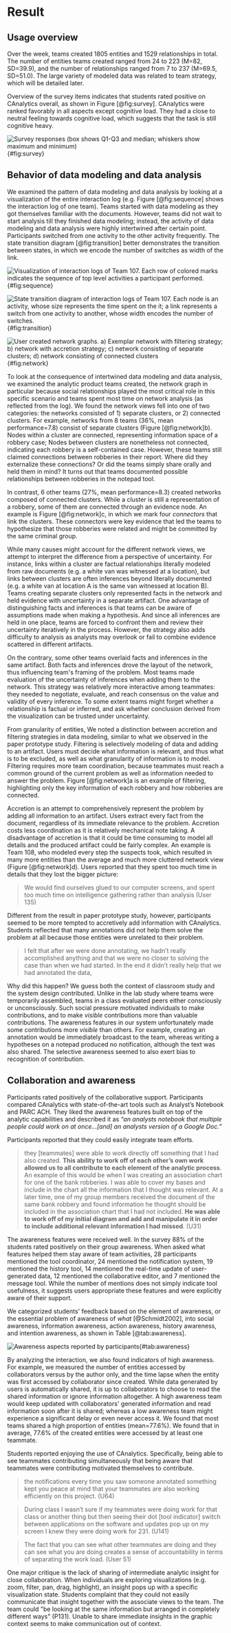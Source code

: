 # Result

## Usage overview

 Over the week, teams created 1805 entities and 1529 relationships in total. The
 number of entities teams created ranged from 24 to 223 (M=82, SD=39.9), and the
 number of relationships ranged from 7 to 237 (M=69.5, SD=51.0). The large
 variety of modeled data was related to team strategy, which will be detailed
 later.

Overview of the survey items indicates that students rated positive on
CAnalytics overall, as shown in Figure [@fig:survey]. CAnalytics were ranked
favorably in all aspects except cognitive load. They had a close to neutral
feeling towards cognitive load, which suggests that the task is still cognitive
heavy.

![Survey responses (box shows Q1-Q3 and median; whiskers show maximum and
minimum)](./survey/survey_boxchart.jpg){#fig:survey}

<!-- questionnaire -->

## Behavior of data modeling and data analysis

<!-- action sequence and state transition -->

We examined the pattern of data modeling and data analysis by looking at a
visualization of the entire interaction log (e.g. Figure [@fig:sequence] shows
the interaction log of one team). Teams started with data modeling as they got
themselves familiar with the documents. However, teams did not wait to start
analysis till they finished data modeling; instead, the activity of data
modeling and data analysis were highly intertwined after certain point.
Participants switched from one activity to the other activity frequently. The
state transition diagram [@fig:transition] better demonstrates the transition
between states, in which we encode the number of switches as width of the link.

![Visualization of interaction logs of Team 107. Each row of colored marks
indicates the sequence of top level activities a participant
performed.](./Log_analysis/action_sequence_vis/G107.png){#fig:sequence}

![State transition diagram of interaction logs of Team 107. Each node is an
activity, whose size represents the time spent on the it; a link represents a
switch from one activity to another, whose width encodes the number of
switches.](./Log_analysis/state_transition/activity_transition-G107.png){#fig:transition}

<!-- artifact analysis -->

![User created network graphs. a) Exemplar network with filtering strategy; b)
network with accretion strategy; c) network consisting of separate clusters; d)
network consisting of connected
clusters](./artifact_analysis/exemplar_artifacts.jpg){#fig:network}

To look at the consequence of intertwined data modeling and data analysis, we
examined the analytic product teams created, the network graph in particular
because social relationships played the most critical role in this specific
scenario and teams spent most time on network analysis (as reflected from the
log). We found the network views fell into one of two categories: the networks
consisted of 1) separate clusters, or 2) connected clusters. For example,
networks from 8 teams (36%, mean performance=7.8) consist of separate clusters
(Figure [@fig:network]b). Nodes within a cluster are connected, representing
information space of a robbery case; Nodes between clusters are nonetheless not
connected, indicating each robbery is a self-contained case. However, these
teams still claimed connections between robberies in their
report. Where did they externalize these connections? Or did the teams simply share orally and held them in mind? It turns out that teams documented possible relationships between robberies in the notepad tool.

In contrast, 6 other teams (27%, mean performance=8.3) created networks composed
of connected clusters. While a cluster is still a representation of a robbery,
some of them are connected through an evidence node. An example is Figure
[@fig:network]c, in which we mark four *connectors* that link the clusters.
These connectors were key evidence that led the teams to hypothesize that those
robberies were related and might be committed by the same criminal group.

While many causes might account for the different network views, we attempt to
interpret the difference from a perspective of uncertainty. For instance, links
within a cluster are factual relationships literally modeled from raw documents
(e.g. a white van was witnessed at a location), but links between clusters are
often inferences beyond literally documented (e.g. a white van at location A is
the same van witnessed at location B). Teams creating separate clusters only
represented facts in the network and held evidence with uncertainty in a
separate artifact. One advantage of distinguishing facts and inferences is that
teams can be aware of assumptions made when making a hypothesis. And since all
inferences are held in one place, teams are forced to confront them and review
their uncertainty iteratively in the process. However, the strategy also adds
difficulty to analysis as analysts may overlook or fail to combine evidence
scattered in different artifacts.

On the contrary, some other teams overlaid facts and inferences in the same
artifact. Both facts and inferences drove the layout of the network, thus
influencing team's framing of the problem. Most teams made evaluation of the
uncertainty of inferences when adding them to the network. This strategy was
relatively more interactive among teammates: they needed to negotiate, evaluate,
and reach consensus on the value and validity of every inference. To some extent
teams might forget whether a relationship is factual or inferred, and ask
whether conclusion derived from the visualization can be trusted under
uncertainty.

From granularity of entities, We noted a distinction between accretion and
filtering strategies in data modeling, similar to what we observed in the paper
prototype study. Filtering is selectively modeling of data and adding to an
artifact. Users must decide what information is relevant, and thus what is to be
excluded, as well as what granularity of information is to model. Filtering
requires more team coordination, because teammates must reach a common ground of
the current problem as well as information needed to answer the problem. Figure
[@fig:network]a is an example of filtering, highlighting only the key
information of each robbery and how robberies are connected.

Accretion is an attempt to comprehensively represent the problem by adding all
information to an artifact. Users extract every fact from the document,
regardless of its immediate relevance to the problem. Accretion costs less
coordination as it is relatively mechanical note taking. A disadvantage of
accretion is that it could be time consuming to model all details and the
produced artifact could be fairly complex. An example is Team 108, who modeled
every step the suspects took, which resulted in many more entities than the
average and much more cluttered network view (Figure [@fig:network]d). Users
reported that they spent too much time in details that they lost the bigger
picture:

> We would find ourselves glued to our computer screens, and spent too much time
on intelligence gathering rather than analysis (User 135)

Different from the result in paper prototype study, however, participants seemed
to be more tempted to accretively add information with CAnalytics. Students
reflected that many annotations did not help them solve the problem at all
because those entities were unrelated to their problem.

> I felt that after we were done annotating, we hadn’t really accomplished
anything and that we were no closer to solving the case than when we had
started. In the end it didn’t really help that we had annotated the data,

Why did this happen? We guess both the context of classroom study and the system
design contributed. Unlike in the lab study where teams were temporarily
assembled, teams in a class evaluated peers either consciously or unconsciously.
Such social pressure motivated individuals to make contributions, and to make
*visible* contributions more than valuable contributions. The awareness features
in our system unfortunately made some contributions more *visible* than others.
For example, creating an annotation would be immediately broadcast to the team,
whereas writing a hypotheses on a notepad produced no notification, although the
text was also shared. The selective awareness seemed to also exert bias to
recognition of contribution.

<!-- Finally, a third category of network consists of few links. These networks
seemed incomplete. These teams appeared not to devote much time on the project.
However, it was worth noting that their average performance was significantly
higher than the other types of teams. We guess these teams employed a different
strategy in making use of the tool. Instead of comprehensively representing the
problem first, the teams started early off to generate hypotheses. This can be
demonstrated from their log: these teams started writing report on the notepad
in their first class whereas most other teams waited till second class or later.
Examining their network view, the nodes were critical entities in their report.
The teams seemed to use the tool as external memory of important information,
rather than tool for analysis. -->

## Collaboration and awareness

Participants rated positively of the collaborative support. Participants
compared CAnalytics with state-of-the-art tools such as Analyst’s Notebook and
PARC ACH. They liked the awareness features built on top of the analytic
capabilities and described it as *“an analysts notebook that multiple people
could work on at once...[and] an analysts version of a Google Doc.”*

Participants reported that they could easily integrate team efforts.

>   they [teammates] were able to work directly off something that I had also
created. **This ability to work off of each other’s own work allowed us to all
contribute to each element of the analytic process**. An example of this would
be when I was creating an association chart for one of the bank robberies. I was
able to cover my bases and include in the chart all the information that I
thought was relevant. At a later time, one of my group members received the
document of the same bank robbery and found information he thought should be
included in the association chart that I had not included. **He was able to work
off of my initial diagram and add and manipulate it in order to include
additional relevant information I had missed**. (U31)

The awareness features were received well. In the survey 88% of the students
rated positively on their group awareness. When asked what features helped them
stay aware of team activities, 28 participants mentioned the tool coordinator,
24 mentioned the notification system, 19 mentioned the history tool, 14
mentioned the real-time update of user-generated data, 12 mentioned the
collaborative editor, and 7 mentioned the message tool. While the number of
mentions does not simply indicate tool usefulness, it suggests users appropriate
these features and were explicitly aware of their support.

<!-- TODO: find literature for these awareness concepts -->

We categorized students' feedback based on the element of awareness, or the
essential problem of awareness of *what* [@Schmidt2002], into social awareness,
information awareness, action awareness, history awareness, and intention
awareness, as shown in Table [@tab:awareness].

<!-- Awareness table in ./awareness.xlsx -->
![Awareness aspects reported by participants](./questionnaire/awareness.png){#tab:awareness}

<!-- integrate work / handoff correct mistake feedback / work in the right
direction -->

By analyzing the interaction, we also found indicators of high awareness. For
example, we measured the number of entities accessed by collaborators versus by
the author only, and the time lapse when the entity was first accessed by
collaborator since created. While data generated by users is automatically
shared, it is up to collaborators to choose to read the shared information or
ignore information altogether. A high awareness team would keep updated with
collaborators' generated information and read information soon after it is
shared; whereas a low awareness team might experience a significant delay or
even never access it. We found that most teams shared a high proportion of
entities (mean=77.6%). We found that in average, 77.6% of the created entities
were accessed by at least one teammate.

Students reported enjoying the use of CAnalytics. Specifically, being able to
see teammates contributing simultaneously that being aware that teammates were
contributing motivated themselves to contribute.

>  the notifications every time you saw someone annotated something kept you
peace at mind that your teammates are also working efficiently on this project.
(U64)

>  During class I wasn’t sure if my teammates were doing work for that class or
another thing but then seeing their dot [tool indicator] switch between applications on the
software and updates pop up on my screen I knew they were doing work for 231.
(U141)

> The fact that you can see what other teammates are doing and they can see what
you are doing creates a sense of accountability in terms of separating the work
load. (User 51)

<!-- breakdown -->

One major critique is the lack of sharing of intermediate
analytic insight for close collaboration. When individuals are exploring
visualizations (e.g. zoom, filter, pan, drag, highlight), an insight pops up
with a specific visualization state. Students complaint that they could not
easily communicate that insight together with the associate views to the team.
The team could "be looking at the same information but arranged in completely
different ways" (P131). Unable to share immediate insights in the graphic
context seems to make communication out of context.

<!-- conflict -->
